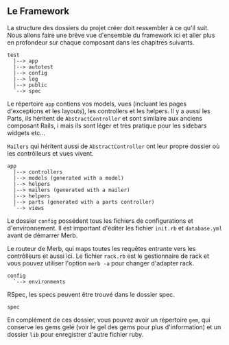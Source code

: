 ## Le Framework

La structure des dossiers du projet créer doit ressembler à ce qu'il suit. 
Nous allons faire une brêve vue d'ensemble du framework ici et aller plus en profondeur 
sur chaque composant dans les chapitres suivants.

	test
	  |--> app
	  |--> autotest
	  |--> config
	  |--> log
	  |--> public
	  `--> spec

Le répertoire `app` contiens vos models, vues (incluant les pages d'exceptions et les layouts), les controllers et les helpers. Il y a aussi 
les Parts, ils héritent de `AbstractController` et sont similaire aux anciens composant Rails, i
mais ils sont léger et très pratique pour les sidebars widgets etc... 

`Mailers` qui héritent aussi de `AbstractController` ont leur propre 
dossier où les contrôlleurs et vues vivent.

	app
	  |--> controllers
	  |--> models (generated with a model)
	  |--> helpers
	  |--> mailers (generated with a mailer)
	  |--> helpers
	  |--> parts (generated with a parts controller)
	  `--> views


Le dossier `config` possédent tous les fichiers de configurations et d'environnement. Il est 
important d'éditer les fichier `init.rb` et `database.yml` avant 
de démarrer Merb. 

Le routeur de Merb, qui maps toutes les requêtes entrante vers les contrôlleurs et aussi 
ici. Le fichier `rack.rb` est le gestionnaire de rack et vous pouvez utiliser l'option 
`merb -a` pour changer d'adapter rack.

	config
	  `--> environments

RSpec, les specs peuvent être trouvé dans le dossier spec.

	spec
	
En complément de ces dossier, vous pouvez avoir un répertoire `gem`, qui conserve 
les gems gelé (voir le gel des gems pour plus d'information) et un dossier `lib` pour enregistrer 
d'autre fichier ruby.
